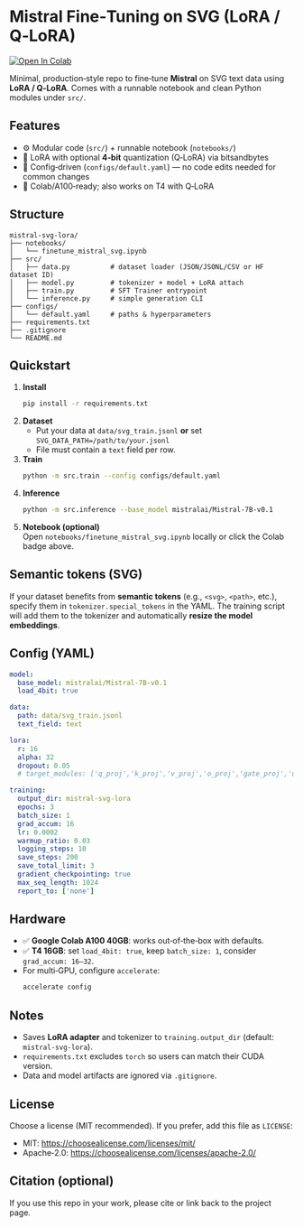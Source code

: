 # Mistral Fine‑Tuning on SVG (LoRA / Q‑LoRA)

[![Open In Colab](https://colab.research.google.com/assets/colab-badge.svg)](https://colab.research.google.com/github/erfunm/mistral-svg-lora/blob/main/notebooks/finetune_mistral_svg.ipynb)

Minimal, production‑style repo to fine‑tune **Mistral** on SVG text data using **LoRA / Q‑LoRA**. 
Comes with a runnable notebook and clean Python modules under `src/`.

## Features
- ⚙️ Modular code (`src/`) + runnable notebook (`notebooks/`)
- 🧩 LoRA with optional **4‑bit** quantization (Q‑LoRA) via bitsandbytes
- 📁 Config‑driven (`configs/default.yaml`) — no code edits needed for common changes
- 🚀 Colab/A100‑ready; also works on T4 with Q‑LoRA

## Structure
```text
mistral-svg-lora/
├── notebooks/
│   └── finetune_mistral_svg.ipynb
├── src/
│   ├── data.py          # dataset loader (JSON/JSONL/CSV or HF dataset ID)
│   ├── model.py         # tokenizer + model + LoRA attach
│   ├── train.py         # SFT Trainer entrypoint
│   └── inference.py     # simple generation CLI
├── configs/
│   └── default.yaml     # paths & hyperparameters
├── requirements.txt
├── .gitignore
└── README.md
```

## Quickstart
1. **Install**
   ```bash
   pip install -r requirements.txt
   ```
2. **Dataset**
   - Put your data at `data/svg_train.jsonl` **or** set `SVG_DATA_PATH=/path/to/your.jsonl`  
   - File must contain a `text` field per row.
3. **Train**
   ```bash
   python -m src.train --config configs/default.yaml
   ```
4. **Inference**
   ```bash
   python -m src.inference --base_model mistralai/Mistral-7B-v0.1                            --adapter_dir mistral-svg-lora                            --prompt "Hello"
   ```
5. **Notebook (optional)**  
   Open `notebooks/finetune_mistral_svg.ipynb` locally or click the Colab badge above.

## Semantic tokens (SVG)
If your dataset benefits from **semantic tokens** (e.g., `<svg>`, `<path>`, etc.), specify them in
`tokenizer.special_tokens` in the YAML. The training script will add them to the tokenizer and
automatically **resize the model embeddings**.

## Config (YAML)
```yaml
model:
  base_model: mistralai/Mistral-7B-v0.1
  load_4bit: true

data:
  path: data/svg_train.jsonl
  text_field: text

lora:
  r: 16
  alpha: 32
  dropout: 0.05
  # target_modules: ['q_proj','k_proj','v_proj','o_proj','gate_proj','up_proj','down_proj']

training:
  output_dir: mistral-svg-lora
  epochs: 3
  batch_size: 1
  grad_accum: 16
  lr: 0.0002
  warmup_ratio: 0.03
  logging_steps: 10
  save_steps: 200
  save_total_limit: 3
  gradient_checkpointing: true
  max_seq_length: 1024
  report_to: ['none']
```

## Hardware
- ✅ **Google Colab A100 40GB**: works out‑of‑the‑box with defaults.
- ✅ **T4 16GB**: set `load_4bit: true`, keep `batch_size: 1`, consider `grad_accum: 16–32`.
- For multi‑GPU, configure `accelerate`:
  ```bash
  accelerate config
  ```

## Notes
- Saves **LoRA adapter** and tokenizer to `training.output_dir` (default: `mistral-svg-lora`).
- `requirements.txt` excludes `torch` so users can match their CUDA version.
- Data and model artifacts are ignored via `.gitignore`.

## License
Choose a license (MIT recommended). If you prefer, add this file as `LICENSE`:
- MIT: <https://choosealicense.com/licenses/mit/>
- Apache‑2.0: <https://choosealicense.com/licenses/apache-2.0/>

## Citation (optional)
If you use this repo in your work, please cite or link back to the project page.
